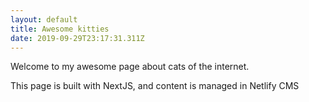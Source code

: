 ```yaml
---
layout: default
title: Awesome kitties
date: 2019-09-29T23:17:31.311Z
---
```

Welcome to my awesome page about cats of the internet. 



This page is built with NextJS, and content is managed in Netlify CMS
